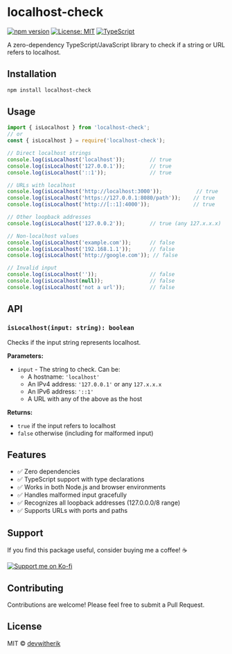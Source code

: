 # localhost-check

[![npm version](https://img.shields.io/npm/v/localhost-check.svg)](https://www.npmjs.com/package/localhost-check)
[![License: MIT](https://img.shields.io/badge/License-MIT-yellow.svg)](https://opensource.org/licenses/MIT)
[![TypeScript](https://img.shields.io/badge/TypeScript-Ready-blue.svg)](https://www.typescriptlang.org/)

A zero-dependency TypeScript/JavaScript library to check if a string or URL refers to localhost.

## Installation

```bash
npm install localhost-check
```

## Usage

```javascript
import { isLocalhost } from 'localhost-check';
// or
const { isLocalhost } = require('localhost-check');

// Direct localhost strings
console.log(isLocalhost('localhost'));        // true
console.log(isLocalhost('127.0.0.1'));        // true
console.log(isLocalhost('::1'));              // true

// URLs with localhost
console.log(isLocalhost('http://localhost:3000'));           // true
console.log(isLocalhost('https://127.0.0.1:8080/path'));    // true
console.log(isLocalhost('http://[::1]:4000'));              // true

// Other loopback addresses
console.log(isLocalhost('127.0.0.2'));        // true (any 127.x.x.x)

// Non-localhost values
console.log(isLocalhost('example.com'));      // false
console.log(isLocalhost('192.168.1.1'));      // false
console.log(isLocalhost('http://google.com')); // false

// Invalid input
console.log(isLocalhost(''));                 // false
console.log(isLocalhost(null));               // false
console.log(isLocalhost('not a url'));        // false
```

## API

### `isLocalhost(input: string): boolean`

Checks if the input string represents localhost.

**Parameters:**
- `input` - The string to check. Can be:
  - A hostname: `'localhost'`
  - An IPv4 address: `'127.0.0.1'` or any `127.x.x.x`
  - An IPv6 address: `'::1'`
  - A URL with any of the above as the host

**Returns:**
- `true` if the input refers to localhost
- `false` otherwise (including for malformed input)

## Features

- ✅ Zero dependencies
- ✅ TypeScript support with type declarations
- ✅ Works in both Node.js and browser environments
- ✅ Handles malformed input gracefully
- ✅ Recognizes all loopback addresses (127.0.0.0/8 range)
- ✅ Supports URLs with ports and paths

## Support

If you find this package useful, consider buying me a coffee! ☕

[![Support me on Ko-fi](https://img.shields.io/badge/Support%20me-Ko--fi-FF5E5B?logo=ko-fi)](https://coff.ee/devwitherik)

## Contributing

Contributions are welcome! Please feel free to submit a Pull Request.

## License

MIT © [devwitherik](https://github.com/devwitherik)
